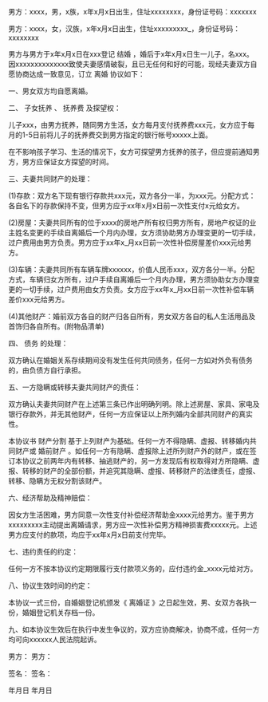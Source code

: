 
 


男方：xxxx，男，x族，x年x月x日出生，住址xxxxxxxx，身份证号码：xxxxxxx


男方：xxxx，女，汉族，x年x月x日出生，住址xxxxxxxxx_，身份证号码：xxxxxxxx


男方与男方于x年x月x日在xxx登记
结婚
，婚后于x年x月x日生一儿子，名xxx。因xxxxxxxxxxxxxx致使夫妻感情破裂，且已无任何和好的可能，现经夫妻双方自愿协商达成一致意见，订立
离婚
协议如下：


一、男女双方均自愿离婚。


二、
子女抚养
、
抚养费
及探望权：


儿子xxx，由男方抚养，随同男方生活，女方每月支付抚养费xxx元，女方应于每月的1-5日前将儿子的抚养费交到男方指定的银行帐号xxxxx上面。


在不影响孩子学习、生活的情况下，女方可探望男方抚养的孩子，但应提前通知男方，男方应保证女方探望的时间。


三、夫妻共同财产的处理：


(1)存款：双方名下现有银行存款共xxx元，双方各分一半，为xxx元。分配方式：各自名下的存款保持不变，但男方应于xx年x月x日前一次性支付x元给女方。


(2)房屋：夫妻共同所有的位于xxxx的房地产所有权归男方所有，房地产权证的业主姓名变更的手续自离婚后一个月内办理，女方须协助男方办理变更的一切手续，过户费用由男方负责。男方应于xx年x_月xx日前一次性补偿房屋差价xxx元给男方。


(3)车辆：夫妻共同所有车辆车牌xxxxxx，价值人民币xxx，双方各分一半。分配方式，车辆归女方所有，过户手续自离婚后一个月内办理，男方须协助女方办理变更的一切手续，过户费用由女方负责。女方应于xx年x_月xx日前一次性补偿车辆差价xxx元给男方。


(4)其他财产：婚前双方各自的财产归各自所有，男女双方各自的私人生活用品及首饰归各自所有。(附物品清单)


四、
债务
的处理：


双方确认在婚姻关系存续期间没有发生任何共同债务，任何一方如对外负有债务的，由负债方自行承担。


五、一方隐瞒或转移夫妻共同财产的责任：


双方确认夫妻共同财产在上述第三条已作出明确列明。除上述房屋、家具、家电及银行存款外，并无其他财产，任何一方应保证以上所列婚内全部共同财产的真实性。


本协议书
财产分割
基于上列财产为基础。任何一方不得隐瞒、虚报、转移婚内共同财产或
婚前财产
。如任何一方有隐瞒、虚报除上述所列财产外的财产，或在签订本协议之前两年内有转移、抽逃财产的，另一方发现后有权取得对方所隐瞒、虚报、转移的财产的全部份额，并追究其隐瞒、虚报、转移财产的法律责任，虚报、转移、隐瞒方无权分割该财产。


六、经济帮助及精神赔偿：


因女方生活困难，男方同意一次性支付补偿经济帮助金xxxx元给男方。鉴于男方xxxxxxxxx主动提出离婚请求，男方应一次性补偿男方精神损害费xxxxx元。上述男方应支付的款项，均应于xx年x月x日前支付完毕。


七、违约责任的约定：


任何一方不按本协议约定期限履行支付款项义务的，应付违约金_xxxx元给对方。


八、协议生效时间的约定：


本协议一式三份，自婚姻登记机颁发《
离婚证
》之日起生效，男、女双方各执一份，婚姻登记机关存档一份。


九、如本协议生效后在执行中发生争议的，双方应协商解决，协商不成，任何一方均可向xxxxxx人民法院起诉。


男方： 男方：


签名： 签名：


年月日 年月日
 


 

 
 
 
 
 
  


  
 

  


  


  
 
 
 
 

